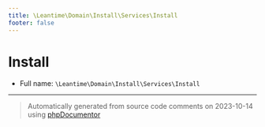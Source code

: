 ```yaml
---
title: \Leantime\Domain\Install\Services\Install
footer: false
---
```


# Install





* Full name: `\Leantime\Domain\Install\Services\Install`





---
> Automatically generated from source code comments on 2023-10-14 using [phpDocumentor](http://www.phpdoc.org/)
